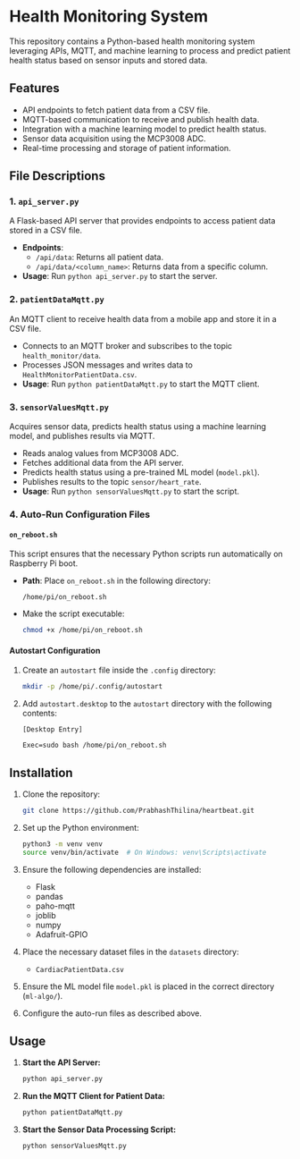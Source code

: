 # Health Monitoring System

This repository contains a Python-based health monitoring system leveraging APIs, MQTT, and machine learning to process and predict patient health status based on sensor inputs and stored data.

## Features

- API endpoints to fetch patient data from a CSV file.
- MQTT-based communication to receive and publish health data.
- Integration with a machine learning model to predict health status.
- Sensor data acquisition using the MCP3008 ADC.
- Real-time processing and storage of patient information.

## File Descriptions

### 1. `api_server.py`
A Flask-based API server that provides endpoints to access patient data stored in a CSV file.

- **Endpoints**:
  - `/api/data`: Returns all patient data.
  - `/api/data/<column_name>`: Returns data from a specific column.
- **Usage**: Run `python api_server.py` to start the server.

### 2. `patientDataMqtt.py`
An MQTT client to receive health data from a mobile app and store it in a CSV file.

- Connects to an MQTT broker and subscribes to the topic `health_monitor/data`.
- Processes JSON messages and writes data to `HealthMonitorPatientData.csv`.
- **Usage**: Run `python patientDataMqtt.py` to start the MQTT client.

### 3. `sensorValuesMqtt.py`
Acquires sensor data, predicts health status using a machine learning model, and publishes results via MQTT.

- Reads analog values from MCP3008 ADC.
- Fetches additional data from the API server.
- Predicts health status using a pre-trained ML model (`model.pkl`).
- Publishes results to the topic `sensor/heart_rate`.
- **Usage**: Run `python sensorValuesMqtt.py` to start the script.

### 4. Auto-Run Configuration Files

#### `on_reboot.sh`
This script ensures that the necessary Python scripts run automatically on Raspberry Pi boot.

- **Path**: Place `on_reboot.sh` in the following directory:
  ```
  /home/pi/on_reboot.sh
  ```
- Make the script executable:
  ```bash
  chmod +x /home/pi/on_reboot.sh
  ```

#### Autostart Configuration

1. Create an `autostart` file inside the `.config` directory:
   ```bash
   mkdir -p /home/pi/.config/autostart
   ```

2. Add `autostart.desktop` to the `autostart` directory with the following contents:
   ```
   [Desktop Entry]
   
   Exec=sudo bash /home/pi/on_reboot.sh

   ```

## Installation

1. Clone the repository:
   ```bash
   git clone https://github.com/PrabhashThilina/heartbeat.git
   ```

2. Set up the Python environment:
   ```bash
   python3 -m venv venv
   source venv/bin/activate  # On Windows: venv\Scripts\activate
   ```

3. Ensure the following dependencies are installed:
   - Flask
   - pandas
   - paho-mqtt
   - joblib
   - numpy
   - Adafruit-GPIO

4. Place the necessary dataset files in the `datasets` directory:
   - `CardiacPatientData.csv`

5. Ensure the ML model file `model.pkl` is placed in the correct directory (`ml-algo/`).

6. Configure the auto-run files as described above.

## Usage

1. **Start the API Server:**
   ```bash
   python api_server.py
   ```

2. **Run the MQTT Client for Patient Data:**
   ```bash
   python patientDataMqtt.py
   ```

3. **Start the Sensor Data Processing Script:**
   ```bash
   python sensorValuesMqtt.py
   ```

